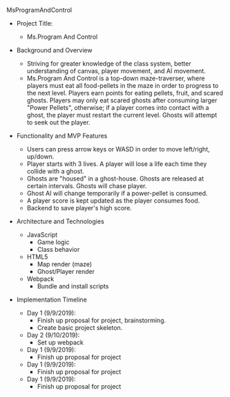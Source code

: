 MsProgramAndControl


* Project Title:
    * Ms.Program And Control

* Background and Overview
    * Striving for greater knowledge of the class system, better understanding of canvas, player movement, and AI movement.
    * Ms.Program And Control is a top-down maze-traverser, where players must eat all food-pellets in the maze in order to progress to the next level.  Players earn points for eating pellets, fruit, and scared ghosts.  Players may only eat scared ghosts after consuming larger "Power Pellets", otherwise; if a player comes into contact with a ghost, the player must restart the current level.  Ghosts will attempt to seek out the player.

* Functionality and MVP Features
    * Users can press arrow keys or WASD in order to move left/right, up/down.
    * Player starts with 3 lives. A player will lose a life each time they collide with a ghost.
    * Ghosts are "housed" in a ghost-house.  Ghosts are released at certain intervals.  Ghosts will chase player.
    * Ghost AI will change temporarily if a power-pellet is consumed.
    * A player score is kept updated as the player consumes food.
    * Backend to save player's high score.
* Architecture and Technologies
    * JavaScript
        * Game logic
        * Class behavior
    * HTML5
        * Map render (maze)
        * Ghost/Player render
    * Webpack
        * Bundle and install scripts
   
* Implementation Timeline
    * Day 1 (9/9/2019):
        * Finish up proposal for project, brainstorming. 
        * Create basic project skeleton.
    * Day 2 (9/10/2019):
        * Set up webpack
    * Day 1 (9/9/2019):
        * Finish up proposal for project
    * Day 1 (9/9/2019):
        * Finish up proposal for project
    * Day 1 (9/9/2019):
        * Finish up proposal for project
